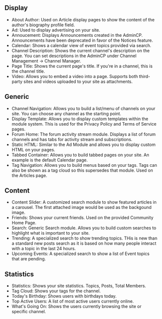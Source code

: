 

## Display
- About Author: Used on Article display pages to show the content of the author's biography profile field.
- Ad: Used to display advertising on your site.
- Annoucement: Displays Announcements created in the AdminCP. Announcements have been deprecated in favor of the Notices feature.
- Calendar: Shows a calendar view of event topics provided via search.
- Channel Description: Shows the current channel's description on the page. You can set descriptions in the AdminCP under Channel Management -> Channel Manager.
- Page Title: Shows the current page's title. If you're in a channel, this is the channel title.
- Video: Allows you to embed a video into a page. Supports both third-party sites and videos uploaded to your site as attachments.

## Generic
- Channel Navigation: Allows you to build a list/menu of channels on your site. You can choose any channel as the starting point.
- Display Template: Allows you to display custom templates within the module system. This is used for the Privacy Policy and Terms of Service pages.
- Forum Home: The forum activity stream module. Displays a list of forum channels and has tabs for activity stream and subscriptions.
- Static HTML: Similar to the Ad Module and allows you to display custom HTML on your pages.
- Tabbed Container: Allows you to build tabbed pages on your site. An example is the default Calendar page.
- Tag Navigation: Allows you to build menus based on your tags. Tags can also be shown as a tag cloud so this supersedes that module. Used on the Articles page.

## Content

- Content Slider: A customized search module to show featured articles in a carousel. The first attached image would be used as the backgound image.
- Friends: Shows your current friends. Used on the provided Community Home Page.
- Search: Generic Search module. Allows you to build custom searches to highlight what is important to your site.
- Trending: A specialized search to show trending topics. THis is new than a standard new posts search as it is based on how many people interact with a topic in the last 24 hours.
- Upcoming Events: A specialized search to show a list of Event topics that are pending.
     
## Statistics

- Statistics: Shows your site statistics. Topics, Posts, Total Members.
- Tag Cloud: Shows your tags for the channel.
- Today's Birthday: Shows users with birthdays today.
- Top Active Users: A list of most active users currently online.
- What's Going On: Shows the users currently browsing the site or specific channel.